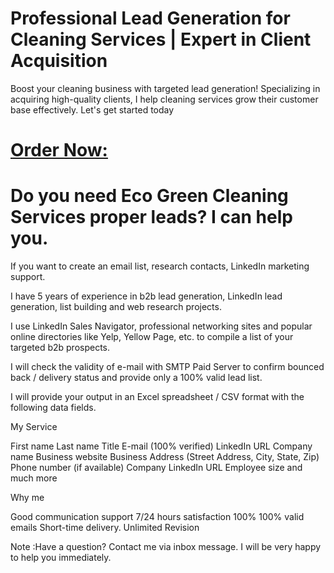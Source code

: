 # Professional Lead Generation for Cleaning Services | Expert in Client Acquisition
Boost your cleaning business with targeted lead generation! Specializing in acquiring high-quality clients, I help cleaning services grow their customer base effectively. Let's get started today

# [Order Now:](https://www.facebook.com/profile.php?id=61566916718150)
# Do you need Eco Green Cleaning Services proper leads? I can help you.



If you want to create an email list, research contacts, LinkedIn marketing support.

I have 5 years of experience in b2b lead generation, LinkedIn lead generation, list building and web research projects.



I use LinkedIn Sales Navigator, professional networking sites and popular online directories like Yelp, Yellow Page, etc. to compile a list of your targeted b2b prospects.



I will check the validity of e-mail with SMTP Paid Server to confirm bounced back / delivery status and provide only a 100% valid lead list.



I will provide your output in an Excel spreadsheet / CSV format with the following data fields.



My Service



First name
Last name
Title
E-mail (100% verified)
LinkedIn URL
Company name
Business website
Business Address (Street Address, City, State, Zip)
Phone number (if available)
Company LinkedIn URL
Employee size and much more


Why me



Good communication
support 7/24 hours
satisfaction 100%
100% valid emails
Short-time delivery.
Unlimited Revision
 

Note :Have a question? Contact me via inbox message. I will be very happy to help you immediately.
